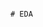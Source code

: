                                                                                                                 # EDA 
 
